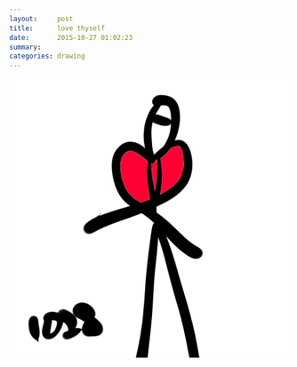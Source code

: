 ```yaml
---
layout:     post
title:      love thyself
date:       2015-10-27 01:02:23
summary:    
categories: drawing
---
```

![love thyself](/images/diary/love-thyself.png "It's the only way.")
